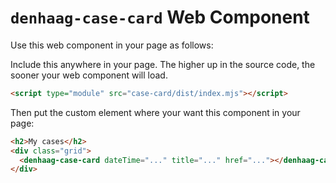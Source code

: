 # `denhaag-case-card` Web Component

Use this web component in your page as follows:

Include this anywhere in your page. The higher up in the source code, the sooner your web component will load.

```html
<script type="module" src="case-card/dist/index.mjs"></script>
```

Then put the custom element where your want this component in your page:

```html
<h2>My cases</h2>
<div class="grid">
  <denhaag-case-card dateTime="..." title="..." href="..."></denhaag-case-card>
</div>
```
